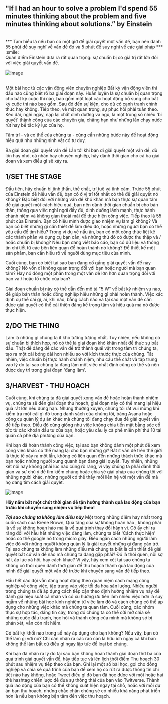 ## "If I had an hour to solve a problem I'd spend 55 minutes thinking about the problem and five minutes thinking about solutions.” by Einstein
<br/>
*** Tạm hiểu là nếu bạn có một giờ để giải quyết một vấn đề, bạn nên dành 55 phút để suy nghĩ về vấn đề đó và 5 phút để suy nghĩ về các giải pháp *** :smile: 
<br/>
Quan điểm Einstein đưa ra rất quan trọng: sự chuẩn bị có giá trị rất lớn đối với việc giải quyết vấn đề. 

![image](https://user-images.githubusercontent.com/52438010/126588680-ce657adc-2ed8-493f-b999-bf3765727982.png)

<br/>
Một bài học từ các vận động viên chuyên nghiệp
Bất kỳ vận động viên thi đấu nào cũng biết rõ ba giai đoạn này. Huấn luyện là sự chuẩn bị quan trọng cho bất kỳ cuộc thi nào, bao gồm một loạt các hoạt động bổ sung cho bất kỳ cuộc thi nào bao gồm. Sau đó đến sự kiện, cho dù có cạnh tranh chính thức hay không. Tiếp theo, về mặt quan trọng, sự phục hồi phải tuân theo. Kéo dài, nghỉ ngày, nạp lại chất dinh dưỡng và ngủ, là một trong số nhiều 'bí quyết' thành công của các chuyên gia, chẳng hạn như những lần chạy nước rút hay bế tắc kỷ lục của họ.

Tâm trí - và cơ thể của chúng ta - cũng cần những bước này để hoạt động hiệu quả như những sinh vật có tư duy.

Ba giai đoạn giải quyết vấn đề
Lần tới khi bạn đi giải quyết một vấn đề, dù lớn hay nhỏ, cá nhân hay chuyên nghiệp, hãy dành thời gian cho cả ba giai đoạn và xem điều gì sẽ xảy ra.

## 1/SET THE STAGE
Đầu tiên, hãy chuẩn bị tinh thần, thể chất, trí tuệ và tình cảm. 
Trước 55 phút của Einstein để hiểu vấn đề, bạn có ở vị trí tốt nhất có thể để giải quyết nó không? Đặc biệt đối với những vấn đề khó khăn mà bạn thực sự quan tâm để giải quyết một cách hiệu quả, bạn nên dành thời gian chuẩn bị cho bản thân, thông qua việc nghỉ ngơi đầy đủ, dinh dưỡng lành mạnh, thực hành chánh niệm và không gian thoải mái để thực hiện công việc.
Tiếp theo là 55 phút của Einstein. Bạn có hiểu mình được giao nhiệm vụ làm gì không? Và bạn có biết những gì cần thiết để làm điều đó, hoặc những người bạn có thể yêu cầu để tìm hiểu? Trong ví dụ về nấu ăn, bạn có một công thức liệt kê các thành phần và dụng cụ bạn cần, và những thứ đó có được thu thập và / hoặc chuẩn bị không? Nếu bạn đang viết báo cáo, bạn có dữ liệu và thông tin chi tiết từ các bên liên quan để hoàn thành nó không? Để thiết kế một sản phẩm, bạn cần hiểu rõ về người dùng mục tiêu của mình.

Cuối cùng, bạn có biết tại sao bạn đang cố gắng giải quyết vấn đề này không? Nó vốn dĩ không quan trọng đối với bạn hoặc người mà bạn quan tâm? Hay nó đóng một phần trong một vấn đề lớn hơn quan trọng đối với bạn và / hoặc tổ chức của bạn?

Giai đoạn chuẩn bị này có thể dẫn đến mô tả "5 W" về bất kỳ nhiệm vụ nào, để giúp bản thân hoặc đồng nghiệp hiểu những gì phải hoàn thành. Việc xác định cụ thể cái gì, ai, khi nào, bằng cách nào và tại sao một vấn đề cần được giải quyết có thể cải thiện đáng kể trọng tâm và hiệu quả mà nó được thực hiện.

## 2/DO THE THING
Làm là những gì chúng ta ít khó tưởng tượng nhất. Tuy nhiên, nếu không có sự chuẩn bị thích hợp, nó có thể là giai đoạn khó khăn nhất để thực sự bắt đầu. Thật dễ dàng để các vấn đề trở thành quái vật trong tâm trí chúng ta, tạo ra một cái bóng dài hơn nhiều so với kích thước thực của chúng. Tất nhiên, việc chuẩn bị thực hành chánh niệm, nhu cầu thể chất và tập trung vào lý do tại sao chúng ta đang làm một việc nhất định cũng có thể và nên được duy trì trong giai đoạn 'đang làm'.


## 3/HARVEST - THU HOẠCH
Cuối cùng, khi chúng ta đã giải quyết xong vấn đề hoặc hoàn thành nhiệm vụ, chúng ta sẽ đến giai đoạn thu hoạch, giai đoạn này có thể mang lại hiệu quả rất lớn nếu đúng hạn. Nhưng thường xuyên, chúng tôi rất vui mừng khi kiểm tra một cái gì đó trong danh sách của chúng tôi, bảng Asana hoặc công cụ quản lý dự án khác mà chúng tôi đang chạy đua để giải quyết vấn đề tiếp theo. Điều đó cũng giống như việc không chia tiền mặt bằng séc cổ tức từ các khoản đầu tư của bạn, hoặc yêu cầu ly cà phê miễn phí thứ 10 tại quán cà phê địa phương của bạn.

Khi bạn đã hoàn thành công việc, tại sao bạn không dành một phút để xem công việc khác có thể mang lại cho bạn những gì? Rất ít vấn đề trên thế giới là thực tế xảy ra một lần, không có liên quan đến những thách thức khác mà bạn hoặc những người xung quanh bạn đang giải quyết. Tuy nhiên, những kết nối này không phải lúc nào cũng rõ ràng, vì vậy chúng ta phải dành thời gian và sự chú ý để tìm kiếm chúng hoặc chia sẻ giải pháp của chúng tôi với những người khác, những người có thể thấy mối liên hệ với một vấn đề mà họ đang tìm cách giải quyết.


![image](https://user-images.githubusercontent.com/52438010/126588841-f8cf9e35-0165-40b6-85d5-4803b2b24382.png)

**Hãy nắm bắt một chút thời gian để tận hưởng thành quả lao động của bạn trước khi chuyển sang nhiệm vụ tiếp theo!**

***Tại sao chúng ta không làm điều này***
Một trong những điểm hay nhất trong cuốn sách của Brene Brown, Quà tặng của sự không hoàn hảo , không phải là về sự không hoàn hảo mà là về quá trình thay đổi hành vi. Cô ấy chỉ ra rằng đối với hầu hết những việc đáng làm, chúng ta biết 'Cách thực hiện' hoặc có thể google nó trong micro giây. Điều ngăn cách những người làm việc đó với những người không quản lý là giải quyết những gì đang cản trở. Tại sao chúng ta không làm những điều mà chúng ta biết là cần thiết để giải quyết bất cứ vấn đề nào mà chúng ta đang gặp phải? Đó là thói quen, nỗi sợ hãi, áp lực xã hội, hay cách khác? Vì vậy, hãy xem xét tại sao chúng ta không có thói quen dành thời gian để thu hoạch thành quả lao động của mình để giải quyết một vấn đề trước khi chuyển sang vấn đề tiếp theo.

Hầu hết các đội vẫn đang hoạt động theo quan niệm cách mạng công nghiệp về công việc, tập trung vào việc tối đa hóa sản lượng. Nhiều người trong chúng ta đã áp dụng cách tiếp cận theo định hướng nhiệm vụ này để đánh giá hiệu suất cá nhân và có xu hướng ưu tiên làm nhiều việc hơn là suy ngẫm về những bài học kinh nghiệm từ việc làm đó và cách chúng có thể áp dụng cho những việc khác mà chúng ta quan tâm. Cuối cùng, các nhóm thực sự hợp tác, đáng tin cậy, trong đó chúng ta có thể cởi mở chia sẻ những cuộc đấu tranh, học hỏi và thành công của mình mà không sợ bị phán xét, vẫn còn rất hiếm.

Có bất kỳ khối nào trong số này áp dụng cho bạn không? Nếu vậy, bạn có thể làm gì với nó? Chỉ cần nhận ra các rào cản là hữu ích ngay cả khi bạn không thể làm bất cứ điều gì ngay lập tức để loại bỏ chúng.


Khi bạn đã nhận ra lý do tại sao bạn không hoàn thành giai đoạn thứ ba của quá trình giải quyết vấn đề, hãy tiếp tục và lên lịch thời điểm Thu hoạch 30 phút sau nhiệm vụ tiếp theo của bạn. Ghi lại một số bài học, gọi cho đồng nghiệp và chia sẻ quá trình của bạn để xem họ có rút ra được thông tin chi tiết nào hay không, hoặc Tweet điều gì đó bạn đã học được với một hoặc hai thẻ hashtag chiến lược để đưa sự thông thái của bạn vào Twitverse. Thành quả lao động của bạn có thể không xuất hiện ngay tại chỗ, hoặc với mỗi dự án bạn thu hoạch, nhưng chắc chắn chúng sẽ có nhiều khả năng phát triển hơn là nếu bạn không bận tâm đến việc thu hoạch.
